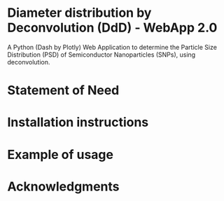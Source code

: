 # Diameter distribution by Deconvolution (DdD) - WebApp 2.0
A Python (Dash by Plotly) Web Application to determine the Particle Size Distribution (PSD) of Semiconductor Nanoparticles (SNPs), using deconvolution.  

# Statement of Need


# Installation instructions


# Example of usage


# Acknowledgments
